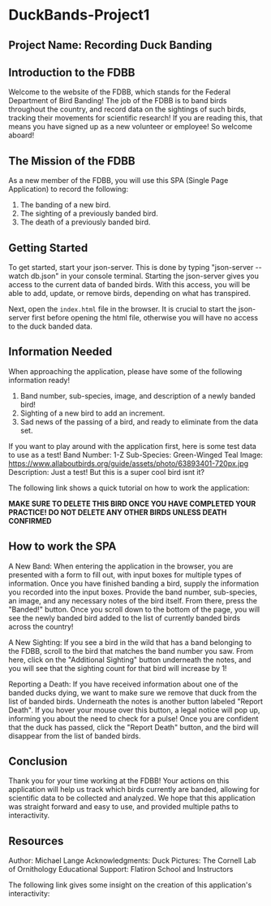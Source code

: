 # DuckBands-Project1

## Project Name: Recording Duck Banding

## Introduction to the FDBB
Welcome to the website of the FDBB, which stands for the Federal Department of Bird Banding! The job of the FDBB is to band birds throughout the country, and record data on the sightings of such birds, tracking their movements for scientific research! If you are reading this, that means you have signed up as a new volunteer or employee! So welcome aboard! 

## The Mission of the FDBB
As a new member of the FDBB, you will use this SPA (Single Page Application) to record the following:
1) The banding of a new bird.
2) The sighting of a previously banded bird.
3) The death of a previously banded bird.

## Getting Started
To get started, start your json-server. This is done by typing "json-server --watch db.json" in your console terminal. Starting the json-server gives you access to the current data of banded birds. With this access, you will be able to add, update, or remove birds, depending on what has transpired. 

Next, open the `index.html` file in the browser. It is crucial to start the json-server first before opening the html file, otherwise you will have no access to the duck banded data.

## Information Needed
When approaching the application, please have some of the following information ready!
1) Band number, sub-species, image, and description of a newly banded bird!
2) Sighting of a new bird to add an increment.
3) Sad news of the passing of a bird, and ready to eliminate from the data set.

If you want to play around with the application first, here is some test data to use as a test!
Band Number: 1-Z
Sub-Species: Green-Winged Teal
Image: https://www.allaboutbirds.org/guide/assets/photo/63893401-720px.jpg
Description: Just a test! But this is a super cool bird isnt it?

The following link shows a quick tutorial on how to work the application:

**MAKE SURE TO DELETE THIS BIRD ONCE YOU HAVE COMPLETED YOUR PRACTICE! DO NOT DELETE ANY OTHER BIRDS UNLESS DEATH CONFIRMED**

## How to work the SPA
A New Band: When entering the application in the browser, you are presented with a form to fill out, with input boxes for multiple types of information. Once you have finished banding a bird, supply the information you recorded into the input boxes. Provide the band number, sub-species, an image, and any necessary notes of the bird itself. From there, press the "Banded!" button. Once you scroll down to the bottom of the page, you will see the newly banded bird added to the list of currently banded birds across the country!

A New Sighting: If you see a bird in the wild that has a band belonging to the FDBB, scroll to the bird that matches the band number you saw. From here, click on the "Additional Sighting" button underneath the notes, and you will see that the sighting count for that bird will increase by 1!

Reporting a Death: If you have received information about one of the banded ducks dying, we want to make sure we remove that duck from the list of banded birds. Underneath the notes is another button labeled "Report Death". If you hover your mouse over this button, a legal notice will pop up, informing you about the need to check for a pulse! Once you are confident that the duck has passed, click the "Report Death" button, and the bird will disappear from the list of banded birds.

## Conclusion
Thank you for your time working at the FDBB! Your actions on this application will help us track which birds currently are banded, allowing for scientific data to be collected and analyzed. We hope that this application was straight forward and easy to use, and provided multiple paths to interactivity. 

## Resources
Author: Michael Lange
Acknowledgments:
Duck Pictures: The Cornell Lab of Ornithology
Educational Support: Flatiron School and Instructors

The following link gives some insight on the creation of this application's interactivity:
